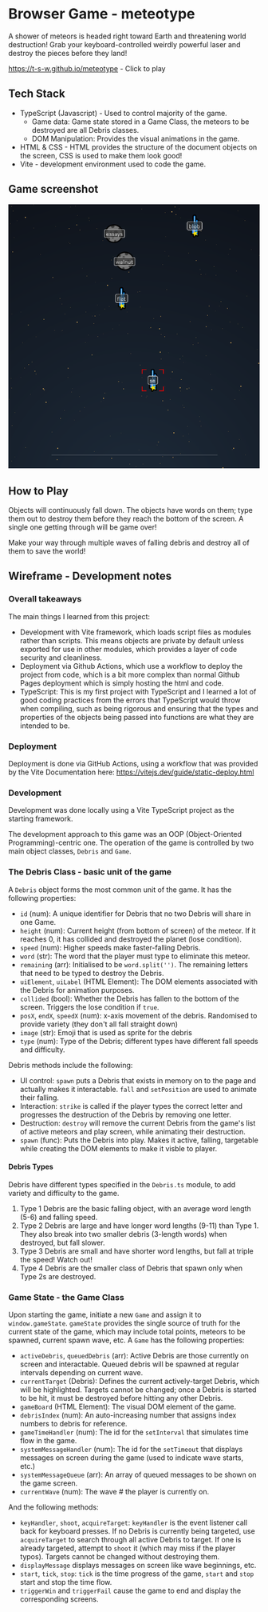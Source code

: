 # Browser Game - meteotype

A shower of meteors is headed right toward Earth and threatening world destruction! Grab your keyboard-controlled weirdly powerful laser and destroy the pieces before they land!

https://t-s-w.github.io/meteotype - Click to play

## Tech Stack

* TypeScript (Javascript) - Used to control majority of the game.
    - Game data: Game state stored in a Game Class, the meteors to be destroyed are all Debris classes.
    - DOM Manipulation: Provides the visual animations in the game.
* HTML & CSS - HTML provides the structure of the document objects on the screen, CSS is used to make them look good!
* Vite - development environment used to code the game.

## Game screenshot

![Screenshot of game in progress](img/img.png)

## How to Play

Objects will continuously fall down. The objects have words on them; type them out to destroy them before they reach the bottom of the screen. A single one getting through will be game over!

Make your way through multiple waves of falling debris and destroy all of them to save the world!

## Wireframe - Development notes

### Overall takeaways

The main things I learned from this project:

- Development with Vite framework, which loads script files as modules rather than scripts. This means objects are private by default unless exported for use in other modules, which provides a layer of code security and cleanliness.
- Deployment via Github Actions, which use a workflow to deploy the project from code, which is a bit more complex than normal Github Pages deployment which is simply hosting the html and code.
- TypeScript: This is my first project with TypeScript and I learned a lot of good coding practices from the errors that TypeScript would throw when compiling, such as being rigorous and ensuring that the types and properties of the objects being passed into functions are what they are intended to be.

### Deployment

Deployment is done via GitHub Actions, using a workflow that was provided by the Vite Documentation here: https://vitejs.dev/guide/static-deploy.html

### Development

Development was done locally using a Vite TypeScript project as the starting framework. 

The development approach to this game was an OOP (Object-Oriented Programming)-centric one. The operation of the game is controlled by two main object classes, `Debris` and `Game`.

### The Debris Class - basic unit of the game
A `Debris` object forms the most common unit of the game. It has the following properties:

* `id` (num): A unique identifier for Debris that no two Debris will share in one Game.
* `height` (num): Current height (from bottom of screen) of the meteor. If it reaches 0, it has collided and destroyed the planet (lose condition).
* `speed` (num): Higher speeds make faster-falling Debris.
* `word` (str): The word that the player must type to eliminate this meteor.
* `remaining` (arr): Initialised to be `word.split('')`. The remaining letters that need to be typed to destroy the Debris.
* `uiElement`, `uiLabel` (HTML Element): The DOM elements associated with the Debris for animation purposes.
* `collided` (bool): Whether the Debris has fallen to the bottom of the screen. Triggers the lose condition if `true`.
* `posX`, `endX`, `speedX` (num): x-axis movement of the debris. Randomised to provide variety (they don't all fall straight down) 
* `image` (str): Emoji that is used as sprite for the debris
* `type` (num): Type of the Debris; different types have different fall speeds and difficulty.

Debris methods include the following:
* UI control: `spawn` puts a Debris that exists in memory on to the page and actually makes it interactable. `fall` and `setPosition` are used to animate their falling.
* Interaction: `strike` is called if the player types the correct letter and progresses the destruction of the Debris by removing one letter.
* Destruction: `destroy` will remove the current Debris from the game's list of active meteors and play screen, while animating their destruction.
* `spawn` (func): Puts the Debris into play. Makes it active, falling, targetable while creating the DOM elements to make it visble to player.

#### Debris Types

Debris have different types specified in the `Debris.ts` module, to add variety and difficulty to the game.

 1. Type 1 Debris are the basic falling object, with an average word length (5-6) and falling speed.
 2. Type 2 Debris are large and have longer word lengths (9-11) than Type 1. They also break into two smaller debris (3-length words) when destroyed, but fall slower.
 3. Type 3 Debris are small and have shorter word lengths, but fall at triple the speed! Watch out!
 4. Type 4 Debris are the smaller class of Debris that spawn only when Type 2s are destroyed.


### Game State - the Game Class

Upon starting the game, initiate a new `Game` and assign it to `window.gameState`. `gameState` provides the single source of truth for the current state of the game, which may include total points, meteors to be spawned, current spawn wave, etc. A `Game` has the following properties:

* `activeDebris`, `queuedDebris` (arr): Active Debris are those currently on screen and interactable. Queued debris will be spawned at regular intervals depending on current wave.
* `currentTarget` (Debris): Defines the current actively-target Debris, which will be highlighted. Targets cannot be changed; once a Debris is started to be hit, it must be destroyed before hitting any other Debris.
* `gameBoard` (HTML Element): The visual DOM element of the game.
* `debrisIndex` (num): An auto-increasing number that assigns index numbers to debris for reference.
* `gameTimeHandler` (num): The id for the `setInterval` that simulates time flow in the game.
* `systemMessageHandler` (num): The id for the `setTimeout` that displays messages on screen during the game (used to indicate wave starts, etc.)
* `systemMessageQueue` (arr): An array of queued messages to be shown on the game screen.
* `currentWave` (num): The wave # the player is currently on.

And the following methods:

* `keyHandler`, `shoot`, `acquireTarget`: `keyHandler` is the event listener call back for keyboard presses. If no Debris is currently being targeted, use `acquireTarget` to search through all active Debris to target. If one is already targeted, attempt to `shoot` it (which may miss if the player typos). Targets cannot be changed without destroying them.
* `displayMessage` displays messages on screen like wave beginnings, etc.
* `start`, `tick`, `stop`: `tick` is the time progress of the game, `start` and `stop` start and stop the time flow.
* `triggerWin` and `triggerFail` cause the game to end and display the corresponding screens.